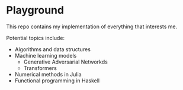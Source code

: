 # Playground

This repo contains my implementation of everything that interests me.

Potential topics include:
* Algorithms and data structures
* Machine learning models
  * Generative Adversarial Networkds
  * Transformers
* Numerical methods in Julia
* Functional programming in Haskell
